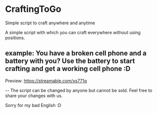 # CraftingToGo
Simple script to craft anywhere and anytime

A simple script with which you can craft everywhere without using positions.

example:
You have a broken cell phone and a battery with you?
Use the battery to start crafting and get a working cell phone :D
--

Preview: https://streamable.com/xs771q

--
The script can be changed by anyone but cannot be sold.
Feel free to share your changes with us.

Sorry for my bad English :D

